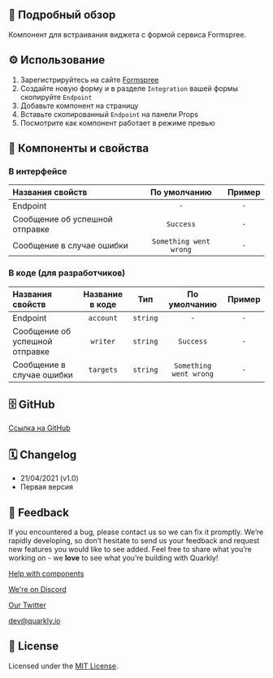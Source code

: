 ## 📖 Подробный обзор

Компонент для встраивания виджета с формой сервиса Formspree.

## ⚙️ Использование

1. Зарегистрируйтесь на сайте [Formspree](https://formspree.io/)
2. Создайте новую форму и в разделе `Integration` вашей формы скопируйте `Endpoint`
3. Добавьте компонент на страницу
4. Вставьте скопированный `Endpoint` на панели Props
5. Посмотрите как компонент работает в режиме превью

## 🧩 Компоненты и свойства

### В интерфейсе

| Названия свойств               |      По умолчанию      | Пример |
| :----------------------------- | :--------------------: | :----: |
| Endpoint                       |          `-`           |  `-`   |
| Сообщение об успешной отправке |       `Success`        |  `-`   |
| Сообщение в случае ошибки      | `Something went wrong` |  `-`   |

### В коде (для разработчиков)

| Названия свойств               | Название в коде |   Тип    |      По умолчанию      | Пример |
| :----------------------------- | :-------------: | :------: | :--------------------: | :----: |
| Endpoint                       |    `account`    | `string` |          `-`           |  `-`   |
| Сообщение об успешной отправке |    `writer`     | `string` |       `Success`        |  `-`   |
| Сообщение в случае ошибки      |    `targets`    | `string` | `Something went wrong` |  `-`   |

## 🗄 GitHub

[Ссылка на GitHub](https://github.com/quarkly/community-kit/blob/master/src/Formspree.js)

## 🗓 Changelog

-   21/04/2021 (v1.0)
-   Первая версия

## 📮 Feedback

If you encountered a bug, please contact us so we can fix it promptly. We’re rapidly developing, so don’t hesitate to send us your feedback and request new features you would like to see added. Feel free to share what you’re working on - we **love** to see what you’re building with Quarkly!

[Help with components](https://community.quarkly.io/c/requests/11)

[We're on Discord](https://discord.gg/f9KhSMGX)

[Our Twitter](https://twitter.com/quarklyapp)

[dev@quarkly.io](mailto:dev@quarkly.io)

## 📝 License

Licensed under the [MIT License](https://raw.githubusercontent.com/quarkly/community-kit/master/LICENSE).

